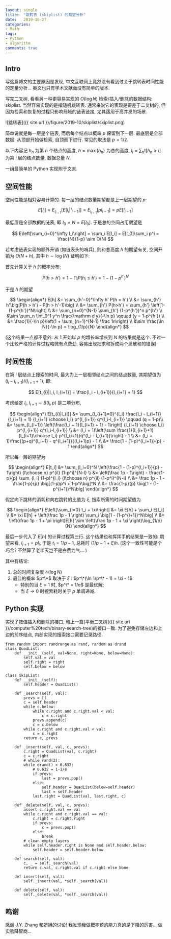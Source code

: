 ```yaml
---
layout: single
title:  "跳转表 (skiplist) 的期望分析"
date:   2019-10-27
categories:
- Math
tags: 
- Python
- algorithm
comments: true
---
```

## Intro ##
写这篇博文的主要原因是发现, 中文互联网上竟然没有看到过关于跳转表时间性能的定量分析... 
英文也只有学术文献而没有简单的版本. 

写完二叉树, 看看另一种更容易实现的 $O(\log N)$ 检索/插入/删除的数据结构: skiplist. 
当然容易实现的是指随机跳转表. 通常来说它的表现是要差于二叉树的, 
但因为检索和恢复的过程只影响局域的链表链接, 尤其适用于高并发的场景. 

![跳转表]({{ site.url }}/figure/2019-10/skiplist/skiplist.png) 

简单说就是每一层是个链表, 而后每个结点以概率 $p$ 保留到下一层. 最底层是全部数据. 
从顶部开始做检索, 自顶而下进行. 常见的取法是 $p=1/2$. 

以下内容记 $h_n$ 为第 $n$ 个结点的高度, $h = \max\{h_n\}$ 为总的高度, 
$l_i = \sum_n \mathbb I \big[h_n \ge i\big]$ 为第 $i$ 层的结点数量, 
数据总量 $N$. 

一组最简单的 Python 实现附于文末. 

## 空间性能 ##
空间性能是相对容易计算的. 每一层的结点数量期望都是上一层期望的 $p$: 

$$
E[l_i] = E_{l_{i-1}}\big[E[l_i|l_{i-1}]\big] = E_{l_{i-1}}[pl_{i-1}] = pE[l_{i-1}]
$$

最低层是全部数据的链表, 即 $l_0 = N = E[l_0]$. 于是总的空间占用期望是

$$
E\left[\sum_{i=0}^\infty l_i\right] = \sum_i E[l_i] = E[l_0]\sum_i p^i = \frac{N}{1-p} \sim O(N)
$$

若考虑链表实现的额外开销 (如链表头的哨兵), 则和总高度 $h$ 的期望有关, 
空间开销为 $O(N+h)$, 其中 $h\sim\log(N)$ 证明如下:

首先计算关于 $h$ 的概率分布: 

$$
P(h > h') = 1 - \prod_i P(h_i \le h') = 1 - (1-p^{h'})^N
$$ 

于是 $h$ 的期望

$$
\begin{align*}
E[h] &= \sum_{h'=0}^\infty h' P(h = h') \\
     &= \sum_{h'} h'\big(P(h > h') - P(h > h'-1)\big)  \\
     &= \sum_{h'} P(h>h') = \sum_{h'} \left[1-(1-p^{h'})^N\right] \\
     &= \sum_{n=0}^{N-1} \sum_{h'} (1-p^{h'})^n p^{h'} \\
     &\sim \sum_n \int_0^1 y^n \frac{\mathrm d y}{-\ln p} 
     \qquad (y = 1-p^{h'}) \\
     &= \frac{1}{-\ln p}\left(1 + \sum_{n=1}^{N-1} \frac 1n\right) \\
     &\sim \frac{\ln N}{-\ln p} = \log_{1/p}{N}
\end{align*}
$$

(这个结果一点都不意外: 从 1 开始以 $p$ 的增长率增长到 $N$ 的结果就是这个. 不过一个比较严格的计算过程略微有点费劲, 
容易出现把求和拆成两个发散和的错误)

## 时间性能 ##
在第 $i$ 层结点上搜索的时间, 最大为上一层相邻结点之间的结点数量, 其期望值为 
$(l_i - l_{i+1})/(l_{i+1}+1)$, 即: 

$$
E[t_{i}|l_i, l_{i+1}] = \frac{l_i - l_{i+1}}{l_{i+1} + 1}
$$

考虑给定 $l_{i}$, $l_{i+1}\sim B(l_i, p)$ 是二项分布, 

$$
\begin{align*}
E[t_{i}|l_{i}] &= \sum_{l_{i+1}=0}^{l_i} 
\frac{l_i - l_{i+1}}{l_{i+1} + 1} {l_{i+1} \choose l_i} p^{l_{i+1}} 
q^{l_i-l_{i+1}} \qquad (q = 1-p)\\
&= \sum_{l_{i+1}} \left(\frac{l_i + 1}{l_{i+1} + 1} - 1\right)
{l_{i+1} \choose l_i} p^{l_{i+1}} q^{l_i-l_{i+1}} \\ 
&= (l_i + 1)\left(\sum \frac{1}{l_{i+1}+1}{l_{i+1}\choose l_i}
p^{l_{i+1}}q^{l_i - l_{i+1}}\right) - 1 \\
&= (l_i + 1)\frac{(p+q)^{l_i+1} - q^{l_i+1}}{(l_i+1)p} - 1  \\
&= \frac{1 - (1-p)^{l_i+1}}{p} - 1
\end{align*}
$$

所以每一层的期望为

$$
\begin{align*}
E[t_i] &= \sum_{l_i=0}^N \left(\frac{1 - (1-p)^{l_i+1}}{p} - 1\right)
{l\choose n} p^{il} (1-p^i)^{N-l} \\
&= \left(\frac 1p - 1\right) - \frac{1-p}{p} \sum_{l_i} (1-p)^{l_i}
{l\choose n} p^{il} (1-p^i)^{N-l} \\
&= \frac 1p - 1 - \frac{1-p}{p} \big[(1-p)p^i + 1-p^i\big]^N \\
&= \frac{1-p}{p} \big[1 - (1-p^{i+1})^N\big]
\end{align*}
$$

假定向下跳转的消耗和向右跳转的比值为 $\xi$, 搜索所需的时间期望值为

$$
\begin{align*}
E\left[\sum_{i=0} t_i + \xi\right] &= \xi E[h] + \sum_i E[t_i] \\
&= \xi E[h] + \left(\frac 1p - 1 \right)
\sum_i \big[1 - (1-p^{i+1})^N\big] \\
&= \left(\frac 1p - 1 + \xi \right)E[h] 
\sim \left(\frac 1p - 1 + \xi \right)\log_{1/p}{N}
\end{align*}
$$

最后一步代入了 $E[h]$ 的计算过程第三行. 这个结果也和挥挥手的结果是一致的: 
期望来看, $l_{i+1} = p l_i$, 于是 $t_i = 1/p-1$, 总耗时 $(1/p-1+\xi)h$. 
(这个一致性可能是个巧合? 不然算了老半天岂不是白费力气... )

其中有结论: 
1. 总的时间复杂度 $\mathcal O(\log N)$
2. 最佳的概率 $p^\*$ 取决于 $\xi$ : $p^\*(\ln 1/p^\* - 1) = \xi - 1$
    - 特别的当 $\xi = 1$ 时, $p^\* = 1/e$ 是最优解; 
    - 当 $\xi\to 0$ 时搜索耗时关于 $p$ 单调递减. 


## Python 实现 ##
实现了按值插入和删除的接口, 和上一篇[平衡二叉树]({{ site.url }}/computer%20tech/binary-search-tree)的接口一致. 
为了避免存储左边和上边的前序结点, 内部实现的搜索接口需要记录路径. 

```
from random import randrange as rand, random as drand
class QuadList:
    def __init__(self, val=None, right=None, below=None):
        self.val = val
        self.right = right
        self.below = below

class SkipList:
    def __init__(self):
        self.header = QuadList()

    def _search(self, val):
        prevs = []
        c = self.header
        while c.below:
            while c.right and c.right.val < val:
                c = c.right
            prevs.append(c)
            c = c.below
        while c.right and c.right.val < val:
            c = c.right
        return c, prevs

    def _insert(self, val, c, prevs):
        c.right = QuadList(val, c.right)
        c = c.right
        # while rand(2):
        while drand() > 0.632:
            # 0.632 = 1-1/e
            if prevs:
                last = prevs.pop()
            else:
                self.header = QuadList(below=self.header)
                last = self.header
            last.right = QuadList(val, last.right, c)

    def _delete(self, val, c, prevs):
        assert c.right.val == val
        while c.right and c.right.val == val:
            c.right = c.right.right
            if prevs: 
                c = prevs.pop()
            else:
                break
        # clean empty layers
        while self.header.right is None and self.header.below:
            self.header = self.header.below

    def search(self, val):
        c, _ = self._search(val)
        return c.val, c.right.val if c.right else None

    def insert(self, val):
        self._insert(val, *self._search(val))

    def delete(self, val):
        self._delete(val, *self._search(val))
```

## 鸣谢 ##
感谢 J.Y. Zhang 和妍姐的讨论! 
我发现我做概率题的能力真的是下降的厉害... 做实验降智商... 